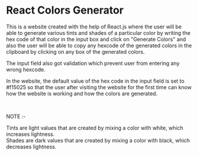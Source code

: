 # React Colors Generator

This is a website created with the help of React.js where the user will be able to generate various tints and shades of a particular color by writing the hex code of that color in the input box and click on "Generate Colors" and also the user will be able to copy any hexcode of the generated colors in the clipboard by clicking on any box of the generated colors.


The input field also got validation which prevent user from entering any wrong hexcode.


In the website, the default value of the hex code in the input field is set to #f15025 so that the user after visiting the website for the first time can know how the website is working and how the colors are generated.

<br />

NOTE :- 

Tints are light values that are created by mixing a color with white, which increases lightness. 
<br />
Shades are dark values that are created by mixing a color with black, which decreases lightness.
